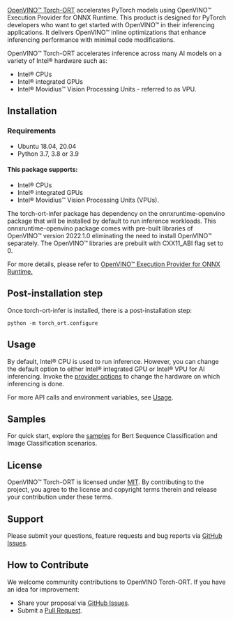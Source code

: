 [OpenVINO™ Torch-ORT](https://github.com/pytorch/ort#accelerate-inference-for-pytorch-models-with-onnx-runtime-preview) accelerates PyTorch models using OpenVINO™ Execution Provider for ONNX Runtime. This product is designed for PyTorch developers who want to get started with OpenVINO™ in their inferencing applications. It delivers OpenVINO™ inline optimizations that enhance inferencing performance with minimal code modifications.

OpenVINO™ Torch-ORT accelerates inference across many AI models on a variety of Intel® hardware such as:

* Intel® CPUs
* Intel® integrated GPUs
* Intel® Movidius™ Vision Processing Units - referred to as VPU.

## Installation

### Requirements
* Ubuntu 18.04, 20.04
* Python 3.7, 3.8 or 3.9

#### This package supports:
* Intel® CPUs
* Intel® integrated GPUs
* Intel® Movidius™ Vision Processing Units (VPUs).

The torch-ort-infer package has dependency on the onnxruntime-openvino package that will be installed by default to run inference workloads. This onnxruntime-openvino package comes with pre-built libraries of OpenVINO™ version 2022.1.0 eliminating the need to install OpenVINO™ separately. The OpenVINO™ libraries are prebuilt with CXX11_ABI flag set to 0.

For more details, please refer to [OpenVINO™ Execution Provider for ONNX Runtime.](https://onnxruntime.ai/docs/execution-providers/OpenVINO-ExecutionProvider.html)

## Post-installation step

Once torch-ort-infer is installed, there is a post-installation step:

`python -m torch_ort.configure`

## Usage

By default, Intel® CPU is used to run inference. However, you can change the default option to either Intel® integrated GPU or Intel® VPU for AI inferencing. Invoke the [provider options](https://github.com/pytorch/ort/blob/main/torch_ort_inference/docs/usage.md#essential-apis) to change the hardware on which inferencing is done.

For more API calls and environment variables, see [Usage](https://github.com/pytorch/ort/blob/main/torch_ort_inference/docs/usage.md).

## Samples
For quick start, explore the [samples](https://github.com/pytorch/ort/tree/main/torch_ort_inference/tests) for Bert Sequence Classification and Image Classification scenarios.

## License
OpenVINO™ Torch-ORT is licensed under [MIT](https://github.com/pytorch/ort/blob/main/LICENSE). By contributing to the project, you agree to the license and copyright terms therein and release your contribution under these terms.

## Support
Please submit your questions, feature requests and bug reports via [GitHub Issues](https://github.com/pytorch/ort/issues).

## How to Contribute
We welcome community contributions to OpenVINO Torch-ORT. If you have an idea for improvement:

* Share your proposal via [GitHub Issues](https://github.com/pytorch/ort/issues).
* Submit a [Pull Request](https://github.com/pytorch/ort/pulls).



